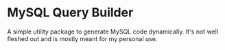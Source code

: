 # MySQL Query Builder

A simple utility package to generate MySQL code dynamically. It's not well fleshed out and is mostly meant for my personal use.
